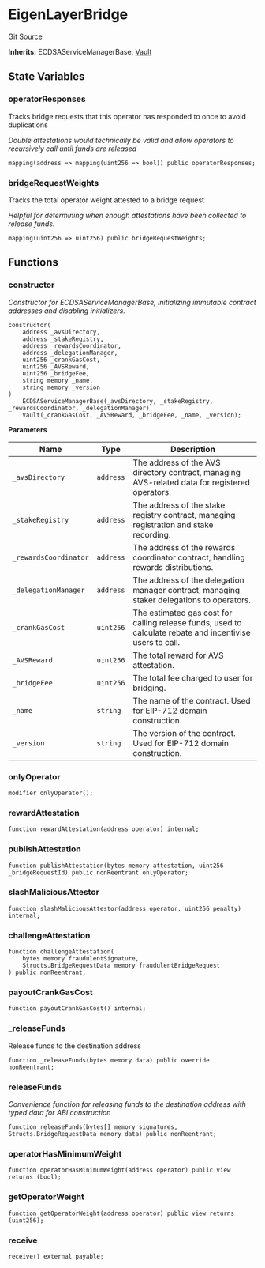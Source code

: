 # EigenLayerBridge
[Git Source](https://github.com/idatsy/eigen-bridge/blob/4bbab8924ec1c5205dc848c3b60057e0c417dbf1/src/EigenLayerBridge.sol)

**Inherits:**
ECDSAServiceManagerBase, [Vault](/src/Vault.sol/abstract.Vault.md)


## State Variables
### operatorResponses
Tracks bridge requests that this operator has responded to once to avoid duplications

*Double attestations would technically be valid and allow operators to recursively call until funds are released*


```solidity
mapping(address => mapping(uint256 => bool)) public operatorResponses;
```


### bridgeRequestWeights
Tracks the total operator weight attested to a bridge request

*Helpful for determining when enough attestations have been collected to release funds.*


```solidity
mapping(uint256 => uint256) public bridgeRequestWeights;
```


## Functions
### constructor

*Constructor for ECDSAServiceManagerBase, initializing immutable contract addresses and disabling initializers.*


```solidity
constructor(
    address _avsDirectory,
    address _stakeRegistry,
    address _rewardsCoordinator,
    address _delegationManager,
    uint256 _crankGasCost,
    uint256 _AVSReward,
    uint256 _bridgeFee,
    string memory _name,
    string memory _version
)
    ECDSAServiceManagerBase(_avsDirectory, _stakeRegistry, _rewardsCoordinator, _delegationManager)
    Vault(_crankGasCost, _AVSReward, _bridgeFee, _name, _version);
```
**Parameters**

|Name|Type|Description|
|----|----|-----------|
|`_avsDirectory`|`address`|The address of the AVS directory contract, managing AVS-related data for registered operators.|
|`_stakeRegistry`|`address`|The address of the stake registry contract, managing registration and stake recording.|
|`_rewardsCoordinator`|`address`|The address of the rewards coordinator contract, handling rewards distributions.|
|`_delegationManager`|`address`|The address of the delegation manager contract, managing staker delegations to operators.|
|`_crankGasCost`|`uint256`|The estimated gas cost for calling release funds, used to calculate rebate and incentivise users to call.|
|`_AVSReward`|`uint256`|The total reward for AVS attestation.|
|`_bridgeFee`|`uint256`|The total fee charged to user for bridging.|
|`_name`|`string`|The name of the contract. Used for EIP-712 domain construction.|
|`_version`|`string`|The version of the contract. Used for EIP-712 domain construction.|


### onlyOperator


```solidity
modifier onlyOperator();
```

### rewardAttestation


```solidity
function rewardAttestation(address operator) internal;
```

### publishAttestation


```solidity
function publishAttestation(bytes memory attestation, uint256 _bridgeRequestId) public nonReentrant onlyOperator;
```

### slashMaliciousAttestor


```solidity
function slashMaliciousAttestor(address operator, uint256 penalty) internal;
```

### challengeAttestation


```solidity
function challengeAttestation(
    bytes memory fraudulentSignature,
    Structs.BridgeRequestData memory fraudulentBridgeRequest
) public nonReentrant;
```

### payoutCrankGasCost


```solidity
function payoutCrankGasCost() internal;
```

### _releaseFunds

Release funds to the destination address


```solidity
function _releaseFunds(bytes memory data) public override nonReentrant;
```

### releaseFunds

*Convenience function for releasing funds to the destination address with typed data for ABI construction*


```solidity
function releaseFunds(bytes[] memory signatures, Structs.BridgeRequestData memory data) public nonReentrant;
```

### operatorHasMinimumWeight


```solidity
function operatorHasMinimumWeight(address operator) public view returns (bool);
```

### getOperatorWeight


```solidity
function getOperatorWeight(address operator) public view returns (uint256);
```

### receive


```solidity
receive() external payable;
```


